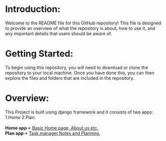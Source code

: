 # Introduction:
Welcome to the README file for this GitHub repository! This file is designed to provide an overview of what the repository is about, how to use it, and any important details that users should be aware of.

# Getting Started:
To begin using this repository, you will need to download or clone the repository to your local machine. Once you have done this, you can then explore the files and folders that are included in the repository.

# Overview:
This Project is built using django framework and it consists of two apps: 1.Home 2.Plan. <br><br>
<b>Home app</b>-> <u>Basic Home page, About us etc.</u> <br>
<b>Plan app</b>-> <u>Task manager,Notes and Planning.</u> <br>

